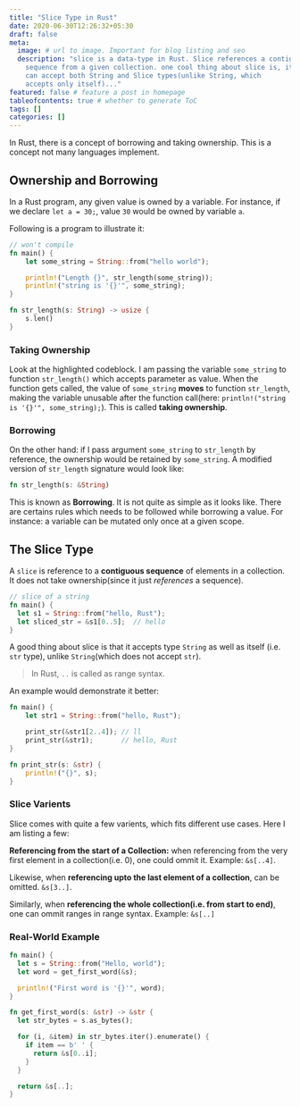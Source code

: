 ```yaml
---
title: "Slice Type in Rust"
date: 2020-06-30T12:26:32+05:30
draft: false 
meta:
  image: # url to image. Important for blog listing and seo
  description: "slice is a data-type in Rust. Slice references a contiguous
    sequence from a given collection. one cool thing about slice is, it
    can accept both String and Slice types(unlike String, which 
    accepts only itself)..."
featured: false # feature a post in homepage
tableofcontents: true # whether to generate ToC
tags: []
categories: []
---
```


In Rust, there is a concept of borrowing and taking ownership. This is a concept
not many languages implement.

## Ownership and Borrowing

In a Rust program, any given value is owned by a variable. For instance, if we
declare `let a = 30;`, value `30` would be owned by variable `a`.

Following is a program to illustrate it:

```rust {hl_lines=["5-6"]}
// won't compile
fn main() {
    let some_string = String::from("hello world");

    println!("Length {}", str_length(some_string));
    println!("string is '{}'", some_string);
}

fn str_length(s: String) -> usize {
    s.len()
}
```

### Taking Ownership

Look at the highlighted codeblock. I am passing the variable `some_string` to
function `str_length()` which accepts parameter as value. When the function gets
called, the value of `some_string` **moves** to function `str_length`, making the
variable unusable after the function
call(here: `println!("string is '{}'", some_string);`).
This is called **taking ownership**.

### Borrowing

On the other hand: if I pass argument `some_string` to `str_length` by reference,
the ownership would be retained by `some_string`. A modified version of
`str_length` signature would look like:

```rust
fn str_length(s: &String)
```

This is known as **Borrowing**. It is not quite as simple as it looks like.
There are certains rules which needs to be followed while borrowing a value. For
instance: a variable can be mutated only once at a given scope.

## The Slice Type

A `slice` is reference to a **contiguous sequence** of elements in a collection.
It does not take ownership(since it just _references_ a sequence).

```rust {hl_lines=[4]}
// slice of a string
fn main() {
  let s1 = String::from("hello, Rust");
  let sliced_str = &s1[0..5];  // hello
}
```

A good thing about slice is that it accepts type `String` as well as itself
(i.e. `str` type), unlike `String`(which does not accept `str`).

> In Rust, `..` is called as range syntax.
>
An example would demonstrate it better:

```rust
fn main() {
    let str1 = String::from("hello, Rust");

    print_str(&str1[2..4]); // ll
    print_str(&str1);       // hello, Rust
}

fn print_str(s: &str) {
    println!("{}", s);
}
```

### Slice Varients

Slice comes with quite a few varients, which fits different use cases. Here I am
listing a few:

**Referencing from the start of a Collection:** when referencing from the very
first element in a collection(i.e. 0), one could ommit it. Example: `&s[..4]`.

Likewise, when **referencing upto the last element of a collection**, can be
omitted. `&s[3..]`.

Similarly, when **referencing the whole collection(i.e. from start to end)**,
one can ommit ranges in range syntax. Example: `&s[..]`

### Real-World Example

```rust {hl_lines=[13]}
fn main() {
  let s = String::from("Hello, world");
  let word = get_first_word(&s);

  println!("First word is '{}'", word);
}

fn get_first_word(s: &str) -> &str {
  let str_bytes = s.as_bytes();

  for (i, &item) in str_bytes.iter().enumerate() {
    if item == b' ' {
      return &s[0..i];
    }
  }

  return &s[..];
}
```
